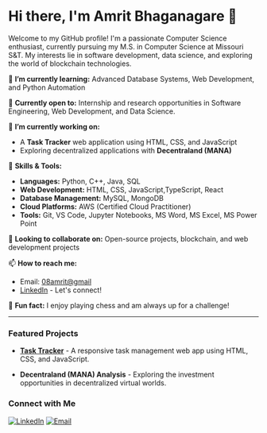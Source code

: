 # Hi there, I'm Amrit Bhaganagare 👋

Welcome to my GitHub profile! I'm a passionate Computer Science enthusiast, currently pursuing my M.S. in Computer Science at Missouri S&T. My interests lie in software development, data science, and exploring the world of blockchain technologies. 

🌱 **I’m currently learning:** Advanced Database Systems, Web Development, and Python Automation

💼 **Currently open to:** Internship and research opportunities in Software Engineering, Web Development, and Data Science.

🔭 **I’m currently working on:** 
- A **Task Tracker** web application using HTML, CSS, and JavaScript
- Exploring decentralized applications with **Decentraland (MANA)**

🚀 **Skills & Tools:**
- **Languages:** Python, C++, Java, SQL
- **Web Development:** HTML, CSS, JavaScript,TypeScript, React
- **Database Management:** MySQL, MongoDB
- **Cloud Platforms:** AWS (Certified Cloud Practitioner)
- **Tools:** Git, VS Code, Jupyter Notebooks, MS Word, MS Excel, MS Power Point

👯 **Looking to collaborate on:** Open-source projects, blockchain, and web development projects

📫 **How to reach me:** 
- Email: [08amrit@gmail](mailto:08amrit@gmail.com)
- [LinkedIn](https://www.linkedin.com/in/amrit-bhaganagare/) - Let's connect!

💬 **Fun fact:** I enjoy playing chess and am always up for a challenge!

---

### Featured Projects

- **[Task Tracker](https://github.com/amritbhaganagare/task-tracker)** - A responsive task management web app using HTML, CSS, and JavaScript.

- **Decentraland (MANA) Analysis** - Exploring the investment opportunities in decentralized virtual worlds.

### Connect with Me

[![LinkedIn](https://img.shields.io/badge/-LinkedIn-blue?style=flat&logo=Linkedin&logoColor=white)](https://www.linkedin.com/in/amrit-bhaganagare/)
[![Email](https://img.shields.io/badge/Email-08amrit@gmail.com-red)](mailto:08amrit@gmail.com)
